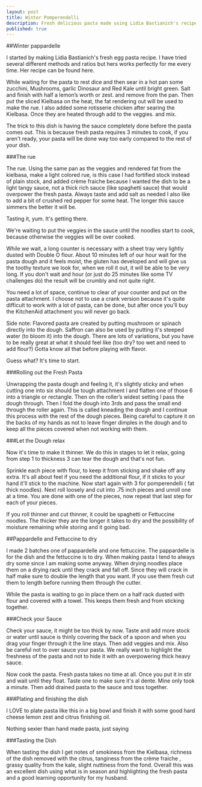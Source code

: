 ```yaml
---
layout: post
title: Winter Pomperendelli
description: Fresh delicious pasta made using Lidia Bastianich's recipe with a light sauce and winter vegetables. There is nothing better than making fresh pasta. Yes it takes time but the result is so worth it that you will never want to use store bought pasta again. This light and tangy sauce lets the pasta shine though. 
published: true
---
```


##Winter pappardelle

I started by making Lidia Bastianich's fresh egg pasta recipe. I have tried several different methods and ratios but hers works perfectly for me every time. Her recipe can be found here. 

While waiting for the pasta to rest dice and then sear in a hot pan some zucchini, Mushrooms, garlic Dinosaur and Red Kale until bright green. Salt and finish with half a lemon’s worth or zest. and remove from the pan. Then put the sliced Kielbasa on the heat, the fat rendering out will be used to make the rue. I also added some rotisserie chicken after searing the Kielbasa. Once they are heated through add to the veggies. and mix.

The trick to this dish is having the sauce completely done before the pasta comes out. This is because fresh pasta requires 3 minutes to cook, if you aren't ready, your pasta will be done way too early compared to the rest of your dish.

###The rue

The rue. Using the same pan as the veggies and rendered fat from the kielbasa, make a light colored rue, is this case I had fortified stock instead of plain stock, and added crème fraiche because I wanted the dish to be a light tangy sauce, not a thick rich sauce (like spaghetti sauce) that would overpower the fresh pasta. Always taste and add salt as needed I also like to add a bit of crushed red pepper for some heat. The longer this sauce simmers the better it will be.

Tasting it, yum. It's getting there.

We're waiting to put the veggies in the sauce until the noodles start to cook, because otherwise the veggies will be over cooked.

While we wait, a long counter is necessary with a sheet tray very lightly dusted with Double O flour. About 10 minutes left of our hour wait for the pasta dough and it feels moist, the gluten has developed and will give us the toothy texture we look for, when we roll it out, it will be able to be very long. If you don't wait and hour (or just do 25 minutes like some TV challenges do) the result will be crumbly and not quite right.

You need a lot of space, continue to clear of your counter and put on the pasta attachment. I choose not to use a crank version because it's quite difficult to work with a lot of pasta, can be done, but after once you'll buy the KitchenAid attachment you will never go back.

Side note: Flavored pasta are created by putting mushroom or spinach directly into the dough. Saffron can also be used by putting it's steeped water (to bloom it) into the dough. There are lots of variations, but you have to be really great at what it should feel like (too dry? too wet and need to add flour?) Gotta know all that before playing with flavor.

Guess what? It's time to start.

###Rolling out the Fresh Pasta 

Unwrapping the pasta dough and feeling it, it's slightly sticky and when cutting one into six should be tough attachment l and flatten one of those 6 into a triangle or rectangle. Then on the roller’s widest setting I pass the dough through. Then I fold the dough into 3rds and pass the small end through the roller again. This is called kneading the dough and I continue this process with the rest of the dough pieces. Being careful to capture it on the backs of my hands as not to leave finger dimples in the dough and to keep all the pieces covered when not working with them.

###Let the Dough relax

Now it's time to make it thinner. We do this in stages to let it relax, going from step 1 to thickness 3 can tear the dough and that's not fun.

Sprinkle each piece with flour, to keep it from sticking and shake off any extra. It's all about feel if you need the additional flour, if it sticks to your hand it'll stick to the machine. Now start again with 3 for pomperendelli ( fat thick noodles). Next roll loosely and cut into .75 inch pieces and unroll one at a time. You are done with one of the pieces, now repeat that last step for each of your pieces.

If you roll thinner and cut thinner, it could be spaghetti or Fettuccine noodles. The thicker they are the longer it takes to dry and the possibility of moisture remaining while storing and it going bad.

##Pappardelle and Fettuccine to dry

I made 2 batches one of pappardelle and one fettuccine. The pappardelle is for the dish and the fettuccine is to dry. When making pasta I tend to always dry some since I am making some anyway. When drying noodles place them on a drying rack until they crack and fall off. Since they will crack in half make sure to double the length that you want. If you use them fresh cut them to length before running them through the cutter.

While the pasta is waiting to go in place them on a half rack dusted with flour and covered with a towel. This keeps them fresh and from sticking together.

###Check your Sauce

Check your sauce, it might be too thick by now. Taste and add more stock or water until sauce is thinly covering the back of a spoon and when you drag your finger through it the line stays. Then add veggies and mix. Also be careful not to over sauce your pasta. We really want to highlight the freshness of the pasta and not to hide it with an overpowering thick heavy sauce.

Now cook the pasta. Fresh pasta takes no time at all. Once you put it in stir and wait until they float. Taste one to make sure it's al dente. Mine only took a minute. Then add drained pasta  to the sauce and toss together.

###Plating and finishing the dish

I LOVE to plate pasta like this in a big bowl and finish it with some good hard cheese lemon zest and citrus finishing oil.

Nothing sexier than hand made pasta, just saying

###Tasting the Dish

When tasting the dish I get notes of smokiness from the Kielbasa, richness of the dish removed with the citrus, tanginess from the crème fraiche , grassy quality from the kale, slight nuttiness from the fond. Overall this was an excellent dish using what is in season and highlighting the fresh pasta and a good learning opportunity for my husband.
